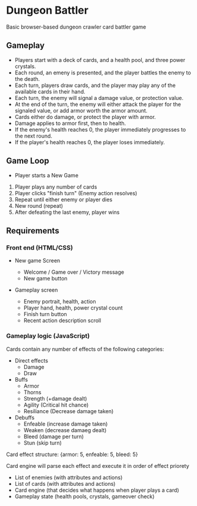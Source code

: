 # Dungeon Battler
Basic browser-based dungeon crawler card battler game

## Gameplay
- Players start with a deck of cards, and a health pool, and three power crystals.
- Each round, an emeny is presented, and the player battles the enemy to the death.
- Each turn, players draw cards, and the player may play any of the available cards in their hand.
- Each turn, the enemy will signal a damage value, or protection value.
- At the end of the turn, the enemy will either attack the player for the signaled value, or add armor worth the armor amount.
- Cards either do damage, or protect the player with armor.
- Damage applies to armor first, then to health.
- If the enemy's health reaches 0, the player immediately progresses to the next round.
- If the player's health reaches 0, the player loses immediately.

## Game Loop

- Player starts a New Game
   
1. Player plays any number of cards
2. Player clicks "finish turn" (Enemy action resolves)
3. Repeat until either enemy or player dies
4. New round (repeat)
5. After defeating the last enemy, player wins

## Requirements

### Front end (HTML/CSS)

- New game Screen
   - Welcome / Game over / Victory message
   - New game button

- Gameplay screen
   - Enemy portrait, health, action
   - Player hand, health, power crystal count
   - Finish turn button
   - Recent action description scroll

### Gameplay logic (JavaScript)

Cards contain any number of effects of the following categories:
   - Direct effects
        - Damage
        - Draw   
   - Buffs
        - Armor
        - Thorns
        - Strength (+damage dealt)
        - Agility (Critical hit chance)
        - Resiliance (Decrease damage taken)
   - Debuffs
        - Enfeable (increase damage taken)
        - Weaken (decrease damaeg dealt)
        - Bleed (damage per turn)
        - Stun (skip turn)
          
   Card effect structure: {armor: 5, enfeable: 5, bleed: 5}

   Card engine will parse each effect and execute it in order of effect priorety

- List of enemies (with attributes and actions)
- List of cards (with attributes and actions)
- Card engine (that decides what happens when player plays a card)
- Gameplay state (health pools, crystals, gameover check)
